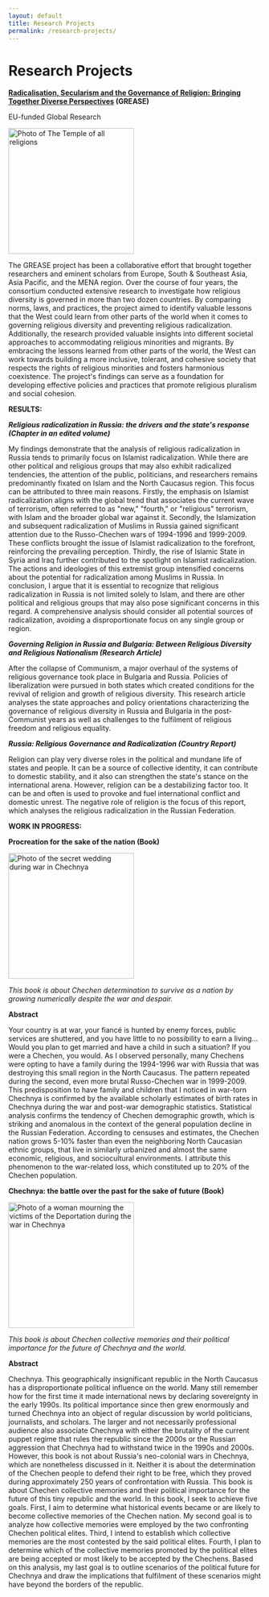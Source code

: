 ```yaml
---
layout: default
title: Research Projects
permalink: /research-projects/
---
```

# Research Projects


**[Radicalisation, Secularism and the Governance of Religion: Bringing Together Diverse Perspectives](http://grease.eui.eu/) (GREASE)**

EU-funded Global Research

<img height="250px" src="https://marat-iliyasov.github.io/assets/img/temple.jpeg" alt="Photo of The Temple of all religions">

The GREASE project has been a collaborative effort that brought together researchers and eminent scholars from Europe, South & Southeast Asia, Asia Pacific, and the MENA region. Over the course of four years, the consortium conducted extensive research to investigate how religious diversity is governed in more than two dozen countries. By comparing norms, laws, and practices, the project aimed to identify valuable lessons that the West could learn from other parts of the world when it comes to governing religious diversity and preventing religious radicalization. Additionally, the research provided valuable insights into different societal approaches to accommodating religious minorities and migrants. By embracing the lessons learned from other parts of the world, the West can work towards building a more inclusive, tolerant, and cohesive society that respects the rights of religious minorities and fosters harmonious coexistence. The project's findings can serve as a foundation for developing effective policies and practices that promote religious pluralism and social cohesion.


**RESULTS:**

***Religious radicalization in Russia: the drivers and the state's response (Chapter in an edited volume)***

My findings demonstrate that the analysis of religious radicalization in Russia tends to primarily focus on Islamist radicalization. While there are other political and religious groups that may also exhibit radicalized tendencies, the attention of the public, politicians, and researchers remains predominantly fixated on Islam and the North Caucasus region. This focus can be attributed to three main reasons.
Firstly, the emphasis on Islamist radicalization aligns with the global trend that associates the current wave of terrorism, often referred to as "new," "fourth," or "religious" terrorism, with Islam and the broader global war against it.
Secondly, the Islamization and subsequent radicalization of Muslims in Russia gained significant attention due to the Russo-Chechen wars of 1994-1996 and 1999-2009. These conflicts brought the issue of Islamist radicalization to the forefront, reinforcing the prevailing perception.
Thirdly, the rise of Islamic State in Syria and Iraq further contributed to the spotlight on Islamist radicalization. The actions and ideologies of this extremist group intensified concerns about the potential for radicalization among Muslims in Russia.
In conclusion, I argue that it is essential to recognize that religious radicalization in Russia is not limited solely to Islam, and there are other political and religious groups that may also pose significant concerns in this regard. A comprehensive analysis should consider all potential sources of radicalization, avoiding a disproportionate focus on any single group or region.


***Governing Religion in Russia and Bulgaria: Between Religious Diversity and Religious Nationalism (Research Article)***

After the collapse of Communism, a major overhaul of the systems of religious governance took place in Bulgaria and Russia. Policies of liberalization were pursued in both states which created conditions for the revival of religion and growth of religious diversity. This research article analyses the state approaches and policy orientations characterizing the governance of religious diversity in Russia and Bulgaria in the post-Communist years as well as challenges to the fulfilment of religious freedom and religious equality.

***Russia: Religious Governance and Radicalization (Country Report)***

Religion can play very diverse roles in the political and mundane life of states and people. It can be a source of collective identity, it can contribute to domestic stability, and it also can strengthen the state's stance on the international arena. However, religion can be a destabilizing factor too. It can be and often is used to provoke and fuel international conflict and domestic unrest. The negative role of religion is the focus of this report, which analyses the religious radicalization in the Russian Federation.





**WORK IN PROGRESS:**

**Procreation for the sake of the nation (Book)** 

<img height="250px" src="https://marat-iliyasov.github.io/assets/img/wedding.jpg" alt="Photo of the secret wedding during war in Chechnya">

*This book is about Chechen determination to survive as a nation by growing numerically despite the war and despair.*

**Abstract**

Your country is at war, your fiancé is hunted by enemy forces, public services are shuttered, and you have little to no possibility to earn a living... Would you plan to get married and have a child in such a situation? If you were a Chechen, you would. As I observed personally, many Chechens were opting to have a family during the 1994-1996 war with Russia that was destroying this small region in the North Caucasus. The pattern repeated during the second, even more brutal Russo-Chechen war in 1999-2009. This predisposition to have family and children that I noticed in war-torn Chechnya is confirmed by the available scholarly estimates of birth rates in Chechnya during the war and post-war demographic statistics. Statistical analysis confirms the tendency of Chechen demographic growth, which is striking and anomalous in the context of the general population decline in the Russian Federation. According to censuses and estimates, the Chechen nation grows 5-10% faster than even the neighboring North Caucasian ethnic groups, that live in similarly urbanized and almost the same economic, religious, and sociocultural environments. I attribute this phenomenon to the war-related loss, which constituted up to 20% of the Chechen population. 



**Chechnya: the battle over the past for the sake of future (Book)** 

<img height="250px" src="https://marat-iliyasov.github.io/assets/img/chechnya.jpg" alt="Photo of a woman mourning the victims of the Deportation during the war in Chechnya">

*This book is about Chechen collective memories and their political importance for the future of Chechnya and the world.*

**Abstract**

Chechnya. This geographically insignificant republic in the North Caucasus has a disproportionate political influence on the world. Many still remember how for the first time it made international news by declaring sovereignty in the early 1990s. Its political importance since then grew enormously and turned Chechnya into an object of regular discussion by world politicians, journalists, and scholars. The larger and not necessarily professional audience also associate Chechnya with either the brutality of the current puppet regime that rules the republic since the 2000s or the Russian aggression that Chechnya had to withstand twice in the 1990s and 2000s. However, this book is not about Russia's neo-colonial wars in Chechnya, which are nonetheless discussed in it. Neither it is about the determination of the Chechen people to defend their right to be free, which they proved during approximately 250 years of confrontation with Russia. This book is about Chechen collective memories and their political importance for the future of this tiny republic and the world. In this book, I seek to achieve five goals. First, I aim to determine what historical events became or are likely to become collective memories of the Chechen nation. My second goal is to analyze how collective memories were employed by the two confronting Chechen political elites. Third, I intend to establish which collective memories are the most contested by the said political elites. Fourth, I plan to determine which of the collective memories promoted by the political elites are being accepted or most likely to be accepted by the Chechens. Based on this analysis, my last goal is to outline scenarios of the political future for Chechnya and draw the implications that fulfilment of these scenarios might have beyond the borders of the republic.